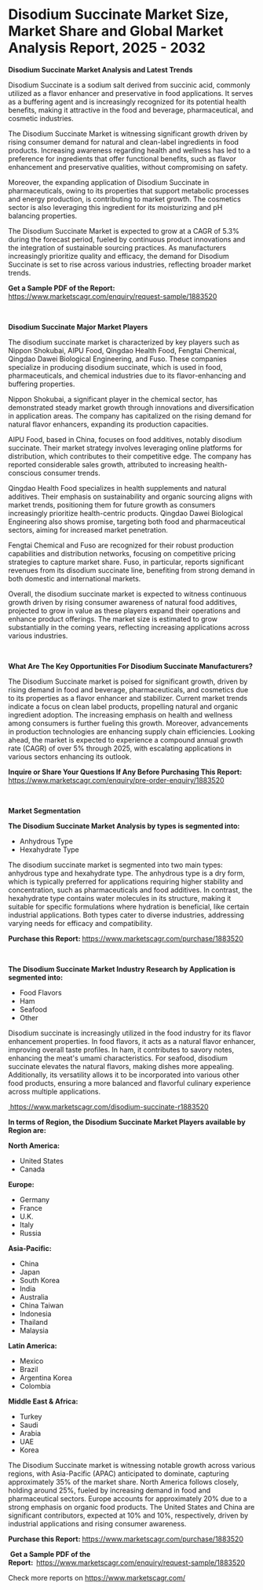 <p><h1>Disodium Succinate Market Size, Market Share and Global Market Analysis Report, 2025 - 2032</h1></p><p><strong>Disodium Succinate Market Analysis and Latest Trends</strong></p>
<p><p>Disodium Succinate is a sodium salt derived from succinic acid, commonly utilized as a flavor enhancer and preservative in food applications. It serves as a buffering agent and is increasingly recognized for its potential health benefits, making it attractive in the food and beverage, pharmaceutical, and cosmetic industries.</p><p>The Disodium Succinate Market is witnessing significant growth driven by rising consumer demand for natural and clean-label ingredients in food products. Increasing awareness regarding health and wellness has led to a preference for ingredients that offer functional benefits, such as flavor enhancement and preservative qualities, without compromising on safety. </p><p>Moreover, the expanding application of Disodium Succinate in pharmaceuticals, owing to its properties that support metabolic processes and energy production, is contributing to market growth. The cosmetics sector is also leveraging this ingredient for its moisturizing and pH balancing properties. </p><p>The Disodium Succinate Market is expected to grow at a CAGR of 5.3% during the forecast period, fueled by continuous product innovations and the integration of sustainable sourcing practices. As manufacturers increasingly prioritize quality and efficacy, the demand for Disodium Succinate is set to rise across various industries, reflecting broader market trends.</p></p>
<p><strong>Get a Sample PDF of the Report:&nbsp;</strong> <a href="https://www.marketscagr.com/enquiry/request-sample/1883520?utm_campaign=3115&utm_medium=2&utm_source=Github&utm_content=ia&utm_term=02042025&utm_id=disodium-succinate">https://www.marketscagr.com/enquiry/request-sample/1883520</a></p>
<p>&nbsp;</p>
<p><strong>Disodium Succinate Major Market Players</strong></p>
<p><p>The disodium succinate market is characterized by key players such as Nippon Shokubai, AIPU Food, Qingdao Health Food, Fengtai Chemical, Qingdao Dawei Biological Engineering, and Fuso. These companies specialize in producing disodium succinate, which is used in food, pharmaceuticals, and chemical industries due to its flavor-enhancing and buffering properties.</p><p>Nippon Shokubai, a significant player in the chemical sector, has demonstrated steady market growth through innovations and diversification in application areas. The company has capitalized on the rising demand for natural flavor enhancers, expanding its production capacities.</p><p>AIPU Food, based in China, focuses on food additives, notably disodium succinate. Their market strategy involves leveraging online platforms for distribution, which contributes to their competitive edge. The company has reported considerable sales growth, attributed to increasing health-conscious consumer trends.</p><p>Qingdao Health Food specializes in health supplements and natural additives. Their emphasis on sustainability and organic sourcing aligns with market trends, positioning them for future growth as consumers increasingly prioritize health-centric products. Qingdao Dawei Biological Engineering also shows promise, targeting both food and pharmaceutical sectors, aiming for increased market penetration.</p><p>Fengtai Chemical and Fuso are recognized for their robust production capabilities and distribution networks, focusing on competitive pricing strategies to capture market share. Fuso, in particular, reports significant revenues from its disodium succinate line, benefiting from strong demand in both domestic and international markets.</p><p>Overall, the disodium succinate market is expected to witness continuous growth driven by rising consumer awareness of natural food additives, projected to grow in value as these players expand their operations and enhance product offerings. The market size is estimated to grow substantially in the coming years, reflecting increasing applications across various industries.</p></p>
<p>&nbsp;</p>
<p><strong>What Are The Key Opportunities For Disodium Succinate Manufacturers?</strong></p>
<p><p>The Disodium Succinate market is poised for significant growth, driven by rising demand in food and beverage, pharmaceuticals, and cosmetics due to its properties as a flavor enhancer and stabilizer. Current market trends indicate a focus on clean label products, propelling natural and organic ingredient adoption. The increasing emphasis on health and wellness among consumers is further fueling this growth. Moreover, advancements in production technologies are enhancing supply chain efficiencies. Looking ahead, the market is expected to experience a compound annual growth rate (CAGR) of over 5% through 2025, with escalating applications in various sectors enhancing its outlook.</p></p>
<p><strong>Inquire or Share Your Questions If Any Before Purchasing This Report:</strong> <a href="https://www.marketscagr.com/enquiry/pre-order-enquiry/1883520?utm_campaign=3115&utm_medium=2&utm_source=Github&utm_content=ia&utm_term=02042025&utm_id=disodium-succinate">https://www.marketscagr.com/enquiry/pre-order-enquiry/1883520</a></p>
<p>&nbsp;</p>
<p><strong>Market Segmentation</strong></p>
<p><strong>The Disodium Succinate Market Analysis by types is segmented into:</strong></p>
<p><ul><li>Anhydrous Type</li><li>Hexahydrate Type</li></ul></p>
<p><p>The disodium succinate market is segmented into two main types: anhydrous type and hexahydrate type. The anhydrous type is a dry form, which is typically preferred for applications requiring higher stability and concentration, such as pharmaceuticals and food additives. In contrast, the hexahydrate type contains water molecules in its structure, making it suitable for specific formulations where hydration is beneficial, like certain industrial applications. Both types cater to diverse industries, addressing varying needs for efficacy and compatibility.</p></p>
<p><strong>Purchase this Report:&nbsp;</strong><a href="https://www.marketscagr.com/purchase/1883520?utm_campaign=3115&utm_medium=2&utm_source=Github&utm_content=ia&utm_term=02042025&utm_id=disodium-succinate">https://www.marketscagr.com/purchase/1883520</a></p>
<p>&nbsp;</p>
<p><strong>The Disodium Succinate Market Industry Research by Application is segmented into:</strong></p>
<p><ul><li>Food Flavors</li><li>Ham</li><li>Seafood</li><li>Other</li></ul></p>
<p><p>Disodium succinate is increasingly utilized in the food industry for its flavor enhancement properties. In food flavors, it acts as a natural flavor enhancer, improving overall taste profiles. In ham, it contributes to savory notes, enhancing the meat's umami characteristics. For seafood, disodium succinate elevates the natural flavors, making dishes more appealing. Additionally, its versatility allows it to be incorporated into various other food products, ensuring a more balanced and flavorful culinary experience across multiple applications.</p></p>
<p><a href="https://www.marketscagr.com/disodium-succinate-r1883520?utm_campaign=3115&utm_medium=2&utm_source=Github&utm_content=ia&utm_term=02042025&utm_id=disodium-succinate">&nbsp;https://www.marketscagr.com/disodium-succinate-r1883520</a></p>
<p><strong>In terms of Region, the Disodium Succinate Market Players available by Region are:</strong></p>
<p>
    <p> <strong> North America: </strong>
        <ul>
            <li>United States</li>
            <li>Canada</li>
        </ul>
        </p> 
    <p> <strong> Europe: </strong>
        <ul>
            <li>Germany</li>
            <li>France</li>
            <li>U.K.</li>
            <li>Italy</li>
            <li>Russia</li>
        </ul>
        </p> 
    <p> <strong> Asia-Pacific: </strong>
        <ul>
            <li>China</li>
            <li>Japan</li>
            <li>South Korea</li>
            <li>India</li>
            <li>Australia</li>
            <li>China Taiwan</li>
            <li>Indonesia</li>
            <li>Thailand</li>
            <li>Malaysia</li>
        </ul>
        </p> 
    <p> <strong> Latin America: </strong>
        <ul>
            <li>Mexico</li>
            <li>Brazil</li>
            <li>Argentina Korea</li>
            <li>Colombia</li>
        </ul>
        </p> 
    <p> <strong> Middle East & Africa: </strong>
        <ul>
            <li>Turkey</li>
            <li>Saudi</li>
            <li>Arabia</li>
            <li>UAE</li>
            <li>Korea</li>
        </ul>
    </p>
    </p>
<p><p>The Disodium Succinate market is witnessing notable growth across various regions, with Asia-Pacific (APAC) anticipated to dominate, capturing approximately 35% of the market share. North America follows closely, holding around 25%, fueled by increasing demand in food and pharmaceutical sectors. Europe accounts for approximately 20% due to a strong emphasis on organic food products. The United States and China are significant contributors, expected at 10% and 10%, respectively, driven by industrial applications and rising consumer awareness.</p></p>
<p><strong>Purchase this Report: </strong><a href="https://www.marketscagr.com/purchase/1883520?utm_campaign=3115&utm_medium=2&utm_source=Github&utm_content=ia&utm_term=02042025&utm_id=disodium-succinate">https://www.marketscagr.com/purchase/1883520</a></p>
<p>&nbsp;<strong>Get a Sample PDF of the Report:&nbsp;&nbsp;</strong><a href="https://www.marketscagr.com/enquiry/request-sample/1883520?utm_campaign=3115&utm_medium=2&utm_source=Github&utm_content=ia&utm_term=02042025&utm_id=disodium-succinate">https://www.marketscagr.com/enquiry/request-sample/1883520</a></p>
<p><strong></strong></p>
<p>Check more reports on <a href="https://www.marketscagr.com/?utm_campaign=3115&utm_medium=2&utm_source=Github&utm_content=ia&utm_term=02042025&utm_id=disodium-succinate">https://www.marketscagr.com/</a></p>